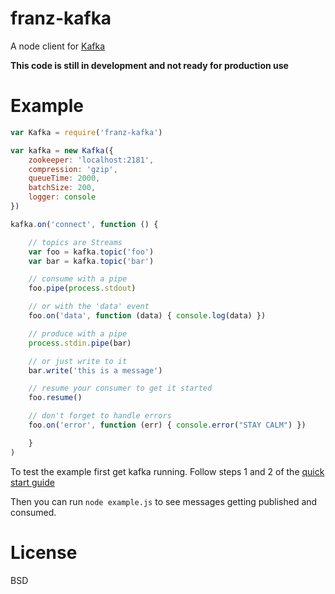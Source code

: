 # franz-kafka

A node client for [Kafka](http://incubator.apache.org/kafka/)

**This code is still in development and not ready for production use**

# Example

```js
var Kafka = require('franz-kafka')

var kafka = new Kafka({
	zookeeper: 'localhost:2181',
	compression: 'gzip',
	queueTime: 2000,
	batchSize: 200,
	logger: console
})

kafka.on('connect', function () {

	// topics are Streams
	var foo = kafka.topic('foo')
	var bar = kafka.topic('bar')

	// consume with a pipe
	foo.pipe(process.stdout)

	// or with the 'data' event
	foo.on('data', function (data) { console.log(data) })

	// produce with a pipe
	process.stdin.pipe(bar)

	// or just write to it
	bar.write('this is a message')

	// resume your consumer to get it started
	foo.resume()

	// don't forget to handle errors
	foo.on('error', function (err) { console.error("STAY CALM") })

	}
)
```

To test the example first get kafka running. Follow steps 1 and 2 of the [quick start guide](http://incubator.apache.org/kafka/quickstart.html)

Then you can run `node example.js` to see messages getting published and consumed.

# License

BSD
